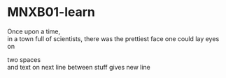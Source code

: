 # MNXB01-learn

Once upon a time,  
in a town full of scientists,
there was the prettiest face one could lay eyes on


two spaces  
and text on next line between stuff
gives new line
